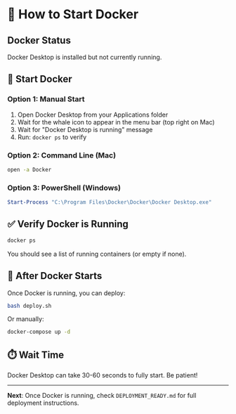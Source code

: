 # 🐳 How to Start Docker

## Docker Status

Docker Desktop is installed but not currently running.

## 🚀 Start Docker

### Option 1: Manual Start
1. Open Docker Desktop from your Applications folder
2. Wait for the whale icon to appear in the menu bar (top right on Mac)
3. Wait for "Docker Desktop is running" message
4. Run: `docker ps` to verify

### Option 2: Command Line (Mac)
```bash
open -a Docker
```

### Option 3: PowerShell (Windows)
```powershell
Start-Process "C:\Program Files\Docker\Docker\Docker Desktop.exe"
```

## ✅ Verify Docker is Running

```bash
docker ps
```

You should see a list of running containers (or empty if none).

## 🎯 After Docker Starts

Once Docker is running, you can deploy:

```bash
bash deploy.sh
```

Or manually:
```bash
docker-compose up -d
```

## ⏱️ Wait Time

Docker Desktop can take 30-60 seconds to fully start. Be patient!

---

**Next**: Once Docker is running, check `DEPLOYMENT_READY.md` for full deployment instructions.

